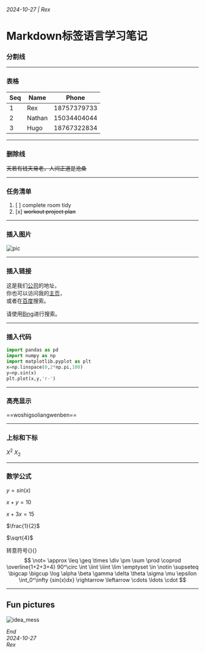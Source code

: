 _2024-10-27 | Rex_

# Markdown标签语言学习笔记

### 分割线

***
### 表格
| Seq | Name | Phone |
| - | -| :-:|
| 1 | Rex | 18757379733 |
| 2 | Nathan | 15034404044 |
| 3 | Hugo | 18767322834|

***
### 删除线

~~天若有钱天易老，人间正道是沧桑~~

***

### 任务清单
1. [ ] complete room tidy
2. [x] ~~workout project plan~~

***

### 插入图片

![pic](https://gd-hbimg.huaban.com/c4d68904246dd89ddf33cadc67045c34ae282841179be-BJyLaj_fw658webp)
***

### 插入链接


这是我们[公司][1]的地址，<br>你也可以访问我的[主页][2]，<br>或者在[百度][3]搜索。

[1]:http://www.google.com
[2]:http://www.sina.com.cn
[3]:http://www.baidu.com

请使用[Bing](http://www.bing.com)进行搜索。
***
### 插入代码
```python
import pandas as pd
import numpy as np
import matplotlib.pyplot as plt
x=np.linspace(0,2*np.pi,100)
y=np.sin(x)
plt.plot(x,y,'r-')
```
***
### 高亮显示
==woshigsoliangwenben==

***
### 上标和下标
$X^2$
$X_2$
***
### 数学公式
$y=sin(x)$

$x+y=10$  

$x+3x=15$   

$\frac{1}{2}$

$\sqrt{4}$

转意符号$\{\}\{\}$
$$
\not= 
\approx 
\leq 
\geq 
\times 
\div  
\pm  
\sum  
\prod  
\coprod  
\overline{1+2+3+4}  
90^\circ  
\int
\iint
\iiint
\lim
\emptyset
\in
\notin
\supseteq
\bigcap
\bigcup
\log
\alpha
\beta
\gamma
\delta
\theta
\sigma
\mu
\epsilon
\int_0^\infty {sin(x)dx}
\rightarrow
\leftarrow
\cdots
\ldots
\cdot
$$

***
## Fun pictures
![idea_mess](https://gd-hbimg.huaban.com/f41a22da62f4dbad9b18a2ec16592eccb1e0f97ce8a0-hGGu8M_fw240webp)

_End_  
_2024-10-27_  
_Rex_  


```python

```


```python

```
